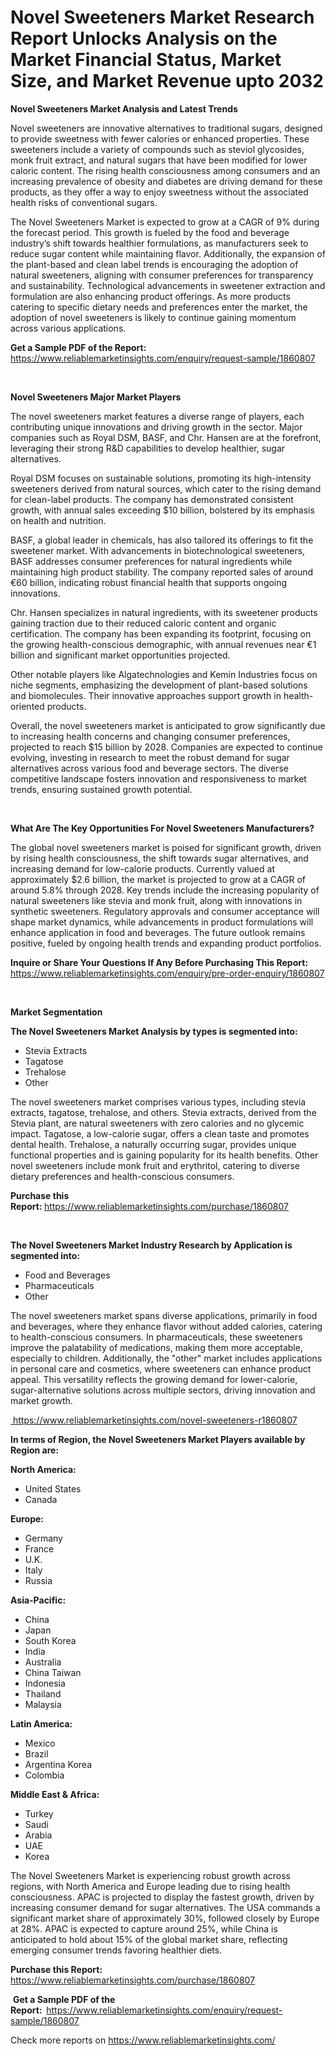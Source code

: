 <p><h1>Novel Sweeteners Market Research Report Unlocks Analysis on the Market Financial Status, Market Size, and Market Revenue upto 2032</h1></p><p><strong>Novel Sweeteners Market Analysis and Latest Trends</strong></p>
<p><p>Novel sweeteners are innovative alternatives to traditional sugars, designed to provide sweetness with fewer calories or enhanced properties. These sweeteners include a variety of compounds such as steviol glycosides, monk fruit extract, and natural sugars that have been modified for lower caloric content. The rising health consciousness among consumers and an increasing prevalence of obesity and diabetes are driving demand for these products, as they offer a way to enjoy sweetness without the associated health risks of conventional sugars.</p><p>The Novel Sweeteners Market is expected to grow at a CAGR of 9% during the forecast period. This growth is fueled by the food and beverage industry’s shift towards healthier formulations, as manufacturers seek to reduce sugar content while maintaining flavor. Additionally, the expansion of the plant-based and clean label trends is encouraging the adoption of natural sweeteners, aligning with consumer preferences for transparency and sustainability. Technological advancements in sweetener extraction and formulation are also enhancing product offerings. As more products catering to specific dietary needs and preferences enter the market, the adoption of novel sweeteners is likely to continue gaining momentum across various applications.</p></p>
<p><strong>Get a Sample PDF of the Report:&nbsp;</strong> <a href="https://www.reliablemarketinsights.com/enquiry/request-sample/1860807?utm_campaign=3274&utm_medium=2&utm_source=Github&utm_content=ia&utm_term=02042025&utm_id=novel-sweeteners">https://www.reliablemarketinsights.com/enquiry/request-sample/1860807</a></p>
<p>&nbsp;</p>
<p><strong>Novel Sweeteners Major Market Players</strong></p>
<p><p>The novel sweeteners market features a diverse range of players, each contributing unique innovations and driving growth in the sector. Major companies such as Royal DSM, BASF, and Chr. Hansen are at the forefront, leveraging their strong R&D capabilities to develop healthier, sugar alternatives. </p><p>Royal DSM focuses on sustainable solutions, promoting its high-intensity sweeteners derived from natural sources, which cater to the rising demand for clean-label products. The company has demonstrated consistent growth, with annual sales exceeding $10 billion, bolstered by its emphasis on health and nutrition.</p><p>BASF, a global leader in chemicals, has also tailored its offerings to fit the sweetener market. With advancements in biotechnological sweeteners, BASF addresses consumer preferences for natural ingredients while maintaining high product stability. The company reported sales of around €60 billion, indicating robust financial health that supports ongoing innovations.</p><p>Chr. Hansen specializes in natural ingredients, with its sweetener products gaining traction due to their reduced caloric content and organic certification. The company has been expanding its footprint, focusing on the growing health-conscious demographic, with annual revenues near €1 billion and significant market opportunities projected.</p><p>Other notable players like Algatechnologies and Kemin Industries focus on niche segments, emphasizing the development of plant-based solutions and biomolecules. Their innovative approaches support growth in health-oriented products.</p><p>Overall, the novel sweeteners market is anticipated to grow significantly due to increasing health concerns and changing consumer preferences, projected to reach $15 billion by 2028. Companies are expected to continue evolving, investing in research to meet the robust demand for sugar alternatives across various food and beverage sectors. The diverse competitive landscape fosters innovation and responsiveness to market trends, ensuring sustained growth potential.</p></p>
<p>&nbsp;</p>
<p><strong>What Are The Key Opportunities For Novel Sweeteners Manufacturers?</strong></p>
<p><p>The global novel sweeteners market is poised for significant growth, driven by rising health consciousness, the shift towards sugar alternatives, and increasing demand for low-calorie products. Currently valued at approximately $2.6 billion, the market is projected to grow at a CAGR of around 5.8% through 2028. Key trends include the increasing popularity of natural sweeteners like stevia and monk fruit, along with innovations in synthetic sweeteners. Regulatory approvals and consumer acceptance will shape market dynamics, while advancements in product formulations will enhance application in food and beverages. The future outlook remains positive, fueled by ongoing health trends and expanding product portfolios.</p></p>
<p><strong>Inquire or Share Your Questions If Any Before Purchasing This Report:</strong> <a href="https://www.reliablemarketinsights.com/enquiry/pre-order-enquiry/1860807?utm_campaign=3274&utm_medium=2&utm_source=Github&utm_content=ia&utm_term=02042025&utm_id=novel-sweeteners">https://www.reliablemarketinsights.com/enquiry/pre-order-enquiry/1860807</a></p>
<p>&nbsp;</p>
<p><strong>Market Segmentation</strong></p>
<p><strong>The Novel Sweeteners Market Analysis by types is segmented into:</strong></p>
<p><ul><li>Stevia Extracts</li><li>Tagatose</li><li>Trehalose</li><li>Other</li></ul></p>
<p><p>The novel sweeteners market comprises various types, including stevia extracts, tagatose, trehalose, and others. Stevia extracts, derived from the Stevia plant, are natural sweeteners with zero calories and no glycemic impact. Tagatose, a low-calorie sugar, offers a clean taste and promotes dental health. Trehalose, a naturally occurring sugar, provides unique functional properties and is gaining popularity for its health benefits. Other novel sweeteners include monk fruit and erythritol, catering to diverse dietary preferences and health-conscious consumers.</p></p>
<p><strong>Purchase this Report:&nbsp;</strong><a href="https://www.reliablemarketinsights.com/purchase/1860807?utm_campaign=3274&utm_medium=2&utm_source=Github&utm_content=ia&utm_term=02042025&utm_id=novel-sweeteners">https://www.reliablemarketinsights.com/purchase/1860807</a></p>
<p>&nbsp;</p>
<p><strong>The Novel Sweeteners Market Industry Research by Application is segmented into:</strong></p>
<p><ul><li>Food and Beverages</li><li>Pharmaceuticals</li><li>Other</li></ul></p>
<p><p>The novel sweeteners market spans diverse applications, primarily in food and beverages, where they enhance flavor without added calories, catering to health-conscious consumers. In pharmaceuticals, these sweeteners improve the palatability of medications, making them more acceptable, especially to children. Additionally, the "other" market includes applications in personal care and cosmetics, where sweeteners can enhance product appeal. This versatility reflects the growing demand for lower-calorie, sugar-alternative solutions across multiple sectors, driving innovation and market growth.</p></p>
<p><a href="https://www.reliablemarketinsights.com/novel-sweeteners-r1860807?utm_campaign=3274&utm_medium=2&utm_source=Github&utm_content=ia&utm_term=02042025&utm_id=novel-sweeteners">&nbsp;https://www.reliablemarketinsights.com/novel-sweeteners-r1860807</a></p>
<p><strong>In terms of Region, the Novel Sweeteners Market Players available by Region are:</strong></p>
<p>
    <p> <strong> North America: </strong>
        <ul>
            <li>United States</li>
            <li>Canada</li>
        </ul>
        </p> 
    <p> <strong> Europe: </strong>
        <ul>
            <li>Germany</li>
            <li>France</li>
            <li>U.K.</li>
            <li>Italy</li>
            <li>Russia</li>
        </ul>
        </p> 
    <p> <strong> Asia-Pacific: </strong>
        <ul>
            <li>China</li>
            <li>Japan</li>
            <li>South Korea</li>
            <li>India</li>
            <li>Australia</li>
            <li>China Taiwan</li>
            <li>Indonesia</li>
            <li>Thailand</li>
            <li>Malaysia</li>
        </ul>
        </p> 
    <p> <strong> Latin America: </strong>
        <ul>
            <li>Mexico</li>
            <li>Brazil</li>
            <li>Argentina Korea</li>
            <li>Colombia</li>
        </ul>
        </p> 
    <p> <strong> Middle East & Africa: </strong>
        <ul>
            <li>Turkey</li>
            <li>Saudi</li>
            <li>Arabia</li>
            <li>UAE</li>
            <li>Korea</li>
        </ul>
    </p>
    </p>
<p><p>The Novel Sweeteners Market is experiencing robust growth across regions, with North America and Europe leading due to rising health consciousness. APAC is projected to display the fastest growth, driven by increasing consumer demand for sugar alternatives. The USA commands a significant market share of approximately 30%, followed closely by Europe at 28%. APAC is expected to capture around 25%, while China is anticipated to hold about 15% of the global market share, reflecting emerging consumer trends favoring healthier diets.</p></p>
<p><strong>Purchase this Report: </strong><a href="https://www.reliablemarketinsights.com/purchase/1860807?utm_campaign=3274&utm_medium=2&utm_source=Github&utm_content=ia&utm_term=02042025&utm_id=novel-sweeteners">https://www.reliablemarketinsights.com/purchase/1860807</a></p>
<p>&nbsp;<strong>Get a Sample PDF of the Report:&nbsp;&nbsp;</strong><a href="https://www.reliablemarketinsights.com/enquiry/request-sample/1860807?utm_campaign=3274&utm_medium=2&utm_source=Github&utm_content=ia&utm_term=02042025&utm_id=novel-sweeteners">https://www.reliablemarketinsights.com/enquiry/request-sample/1860807</a></p>
<p><strong></strong></p>
<p>Check more reports on <a href="https://www.reliablemarketinsights.com/?utm_campaign=3274&utm_medium=2&utm_source=Github&utm_content=ia&utm_term=02042025&utm_id=novel-sweeteners">https://www.reliablemarketinsights.com/</a></p>